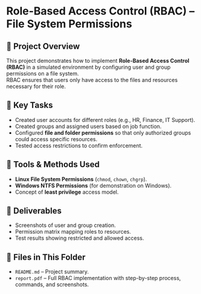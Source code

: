 # Role-Based Access Control (RBAC) – File System Permissions

## 🔹 Project Overview
This project demonstrates how to implement **Role-Based Access Control (RBAC)** in a simulated environment by configuring user and group permissions on a file system.  
RBAC ensures that users only have access to the files and resources necessary for their role.

## 🔹 Key Tasks
- Created user accounts for different roles (e.g., HR, Finance, IT Support).  
- Created groups and assigned users based on job function.  
- Configured **file and folder permissions** so that only authorized groups could access specific resources.  
- Tested access restrictions to confirm enforcement.  

## 🔹 Tools & Methods Used
- **Linux File System Permissions** (`chmod`, `chown`, `chgrp`).  
- **Windows NTFS Permissions** (for demonstration on Windows).  
- Concept of **least privilege** access model.  

## 🔹 Deliverables
- Screenshots of user and group creation.  
- Permission matrix mapping roles to resources.  
- Test results showing restricted and allowed access.  

## 📄 Files in This Folder
- `README.md` – Project summary.  
- `report.pdf` – Full RBAC implementation with step-by-step process, commands, and screenshots.
